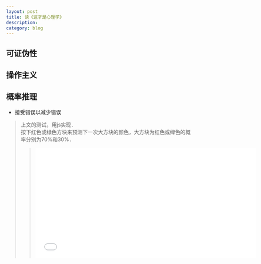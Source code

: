 ```yaml
---
layout: post
title: 读《这才是心理学》
description: 
category: blog
---
```

## 可证伪性

## 操作主义

## 概率推理
* 接受错误以减少错误
>上文的测试，用js实现．  
按下红色或绿色方块来预测下一次大方块的颜色，大方块为红色或绿色的概率分别为70%和30%．
>><iframe src="{{sit.url}}/html/red_blue_game.html" marginwidth=30px frameborder="0" scrolling="no" height="300px" width="600px"> </iframe>

